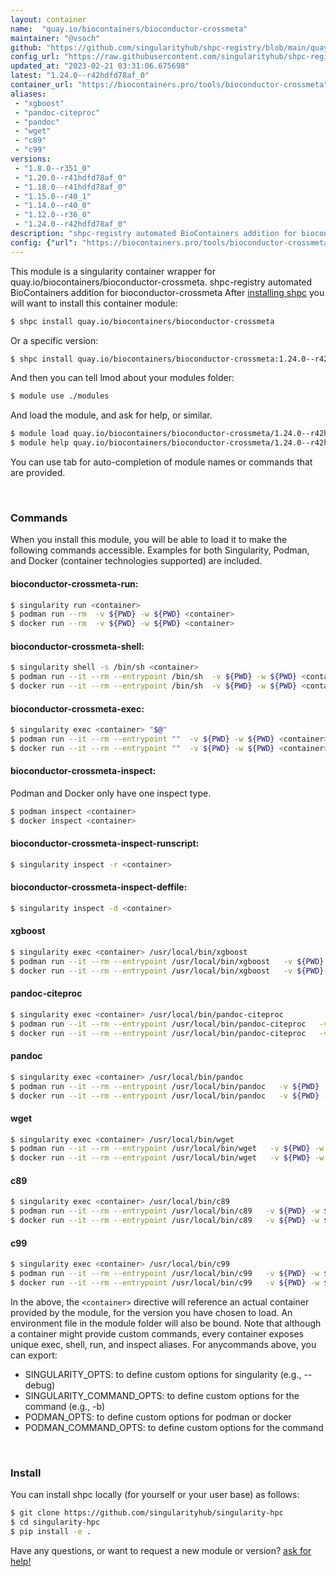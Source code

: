 ```yaml
---
layout: container
name:  "quay.io/biocontainers/bioconductor-crossmeta"
maintainer: "@vsoch"
github: "https://github.com/singularityhub/shpc-registry/blob/main/quay.io/biocontainers/bioconductor-crossmeta/container.yaml"
config_url: "https://raw.githubusercontent.com/singularityhub/shpc-registry/main/quay.io/biocontainers/bioconductor-crossmeta/container.yaml"
updated_at: "2023-02-21 03:31:06.675698"
latest: "1.24.0--r42hdfd78af_0"
container_url: "https://biocontainers.pro/tools/bioconductor-crossmeta"
aliases:
 - "xgboost"
 - "pandoc-citeproc"
 - "pandoc"
 - "wget"
 - "c89"
 - "c99"
versions:
 - "1.8.0--r351_0"
 - "1.20.0--r41hdfd78af_0"
 - "1.18.0--r41hdfd78af_0"
 - "1.15.0--r40_1"
 - "1.14.0--r40_0"
 - "1.12.0--r36_0"
 - "1.24.0--r42hdfd78af_0"
description: "shpc-registry automated BioContainers addition for bioconductor-crossmeta"
config: {"url": "https://biocontainers.pro/tools/bioconductor-crossmeta", "maintainer": "@vsoch", "description": "shpc-registry automated BioContainers addition for bioconductor-crossmeta", "latest": {"1.24.0--r42hdfd78af_0": "sha256:5cbc603fd3feb2e49b37c06245e5471cbb53949557657387d5179d4f47a6cde1"}, "tags": {"1.8.0--r351_0": "sha256:b446acc8d80fbb229ea126f46d70ae0ca929b146a1b5c46e0614852f4713a232", "1.20.0--r41hdfd78af_0": "sha256:efb5d35b4d8eb2528c0815a73a5f86969f53cffcc1befdc72049ec5c18467407", "1.18.0--r41hdfd78af_0": "sha256:5b8d4deaa00266fcd80c90d9c773be4ca52c487681f652ccb7df6c69285c8fe6", "1.15.0--r40_1": "sha256:b50247effdc0b7fa173f0c27a5c3188a8f562f3effbd345411d9a04f3e3891ca", "1.14.0--r40_0": "sha256:030285850a49a791d9cb6253901b3f84bca752db0cb9fc8095e5c0ebf1c56412", "1.12.0--r36_0": "sha256:1cf996d2605651dea730720f3a084640c7eef83a225bd8f1d753614fd61fad04", "1.24.0--r42hdfd78af_0": "sha256:5cbc603fd3feb2e49b37c06245e5471cbb53949557657387d5179d4f47a6cde1"}, "docker": "quay.io/biocontainers/bioconductor-crossmeta", "aliases": {"xgboost": "/usr/local/bin/xgboost", "pandoc-citeproc": "/usr/local/bin/pandoc-citeproc", "pandoc": "/usr/local/bin/pandoc", "wget": "/usr/local/bin/wget", "c89": "/usr/local/bin/c89", "c99": "/usr/local/bin/c99"}}
---
```


This module is a singularity container wrapper for quay.io/biocontainers/bioconductor-crossmeta.
shpc-registry automated BioContainers addition for bioconductor-crossmeta
After [installing shpc](#install) you will want to install this container module:


```bash
$ shpc install quay.io/biocontainers/bioconductor-crossmeta
```

Or a specific version:

```bash
$ shpc install quay.io/biocontainers/bioconductor-crossmeta:1.24.0--r42hdfd78af_0
```

And then you can tell lmod about your modules folder:

```bash
$ module use ./modules
```

And load the module, and ask for help, or similar.

```bash
$ module load quay.io/biocontainers/bioconductor-crossmeta/1.24.0--r42hdfd78af_0
$ module help quay.io/biocontainers/bioconductor-crossmeta/1.24.0--r42hdfd78af_0
```

You can use tab for auto-completion of module names or commands that are provided.

<br>

### Commands

When you install this module, you will be able to load it to make the following commands accessible.
Examples for both Singularity, Podman, and Docker (container technologies supported) are included.

#### bioconductor-crossmeta-run:

```bash
$ singularity run <container>
$ podman run --rm  -v ${PWD} -w ${PWD} <container>
$ docker run --rm  -v ${PWD} -w ${PWD} <container>
```

#### bioconductor-crossmeta-shell:

```bash
$ singularity shell -s /bin/sh <container>
$ podman run --it --rm --entrypoint /bin/sh  -v ${PWD} -w ${PWD} <container>
$ docker run --it --rm --entrypoint /bin/sh  -v ${PWD} -w ${PWD} <container>
```

#### bioconductor-crossmeta-exec:

```bash
$ singularity exec <container> "$@"
$ podman run --it --rm --entrypoint ""  -v ${PWD} -w ${PWD} <container> "$@"
$ docker run --it --rm --entrypoint ""  -v ${PWD} -w ${PWD} <container> "$@"
```

#### bioconductor-crossmeta-inspect:

Podman and Docker only have one inspect type.

```bash
$ podman inspect <container>
$ docker inspect <container>
```

#### bioconductor-crossmeta-inspect-runscript:

```bash
$ singularity inspect -r <container>
```

#### bioconductor-crossmeta-inspect-deffile:

```bash
$ singularity inspect -d <container>
```


#### xgboost

```bash
$ singularity exec <container> /usr/local/bin/xgboost
$ podman run --it --rm --entrypoint /usr/local/bin/xgboost   -v ${PWD} -w ${PWD} <container> -c " $@"
$ docker run --it --rm --entrypoint /usr/local/bin/xgboost   -v ${PWD} -w ${PWD} <container> -c " $@"
```


#### pandoc-citeproc

```bash
$ singularity exec <container> /usr/local/bin/pandoc-citeproc
$ podman run --it --rm --entrypoint /usr/local/bin/pandoc-citeproc   -v ${PWD} -w ${PWD} <container> -c " $@"
$ docker run --it --rm --entrypoint /usr/local/bin/pandoc-citeproc   -v ${PWD} -w ${PWD} <container> -c " $@"
```


#### pandoc

```bash
$ singularity exec <container> /usr/local/bin/pandoc
$ podman run --it --rm --entrypoint /usr/local/bin/pandoc   -v ${PWD} -w ${PWD} <container> -c " $@"
$ docker run --it --rm --entrypoint /usr/local/bin/pandoc   -v ${PWD} -w ${PWD} <container> -c " $@"
```


#### wget

```bash
$ singularity exec <container> /usr/local/bin/wget
$ podman run --it --rm --entrypoint /usr/local/bin/wget   -v ${PWD} -w ${PWD} <container> -c " $@"
$ docker run --it --rm --entrypoint /usr/local/bin/wget   -v ${PWD} -w ${PWD} <container> -c " $@"
```


#### c89

```bash
$ singularity exec <container> /usr/local/bin/c89
$ podman run --it --rm --entrypoint /usr/local/bin/c89   -v ${PWD} -w ${PWD} <container> -c " $@"
$ docker run --it --rm --entrypoint /usr/local/bin/c89   -v ${PWD} -w ${PWD} <container> -c " $@"
```


#### c99

```bash
$ singularity exec <container> /usr/local/bin/c99
$ podman run --it --rm --entrypoint /usr/local/bin/c99   -v ${PWD} -w ${PWD} <container> -c " $@"
$ docker run --it --rm --entrypoint /usr/local/bin/c99   -v ${PWD} -w ${PWD} <container> -c " $@"
```



In the above, the `<container>` directive will reference an actual container provided
by the module, for the version you have chosen to load. An environment file in the
module folder will also be bound. Note that although a container
might provide custom commands, every container exposes unique exec, shell, run, and
inspect aliases. For anycommands above, you can export:

 - SINGULARITY_OPTS: to define custom options for singularity (e.g., --debug)
 - SINGULARITY_COMMAND_OPTS: to define custom options for the command (e.g., -b)
 - PODMAN_OPTS: to define custom options for podman or docker
 - PODMAN_COMMAND_OPTS: to define custom options for the command

<br>

### Install

You can install shpc locally (for yourself or your user base) as follows:

```bash
$ git clone https://github.com/singularityhub/singularity-hpc
$ cd singularity-hpc
$ pip install -e .
```

Have any questions, or want to request a new module or version? [ask for help!](https://github.com/singularityhub/singularity-hpc/issues)
